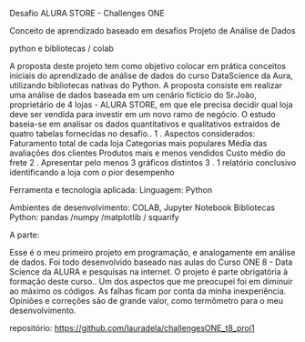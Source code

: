Desafio ALURA STORE - Challenges ONE

Conceito de aprendizado baseado em desafios
Projeto  de Análise de Dados  

python e bibliotecas / colab

A proposta deste projeto tem como objetivo  colocar em prática conceitos iniciais do aprendizado de análise de dados  do curso  DataScience da Aura, utilizando bibliotecas nativas do Python.
A  proposta consiste em realizar uma análise de dados baseada em um cenário fictício do Sr.João, proprietário de 4 lojas  - ALURA  STORE, em que ele precisa decidir qual loja deve ser vendida para investir em um novo ramo de negócio.
O estudo  baseia-se em analisar os dados quantitativos e qualitativos extraídos de quatro tabelas fornecidas no desafio..
1 . Aspectos considerados:
Faturamento total de cada loja
Categorias mais populares
Média das avaliações dos clientes
Produtos mais e menos vendidos
Custo médio do frete
2 . Apresentar pelo menos 3 gráficos distintos 
3 .  1 relatório conclusivo identificando a loja com o pior desempenho


Ferramenta e tecnologia aplicada:
Linguagem: Python


Ambientes de desenvolvimento: 
COLAB, Jupyter Notebook
Bibliotecas Python: pandas /numpy /matplotlib / squarify

A parte:


Esse é o meu primeiro projeto em programação, e  analogamente em análise de dados. Foi todo desenvolvido baseado nas aulas do Curso ONE 8 - Data Science da ALURA e pesquisas na internet. O projeto é parte obrigatória à formação deste curso..
Um dos aspectos que me preocupei foi em diminuir ao máximo os códigos. As falhas ficam por conta da minha inexperiência.
Opiniões e  correções são de grande valor, como termômetro para o meu desenvolvimento.  


repositório: https://github.com/lauradela/challengesONE_t8_proj1

